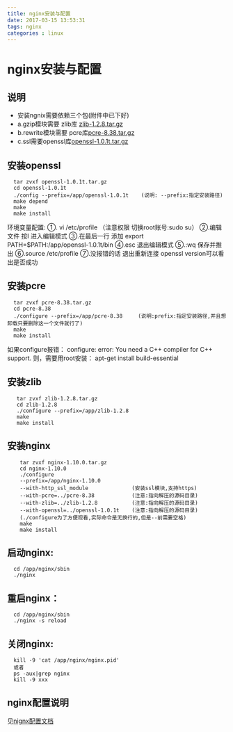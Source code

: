 ```yaml
---
title: nginx安装与配置
date: 2017-03-15 13:53:31
tags: nginx
categories : linux
---
```

# nginx安装与配置

## 说明
  * 安装ngnix需要依赖三个包(附件中已下好)
  * a.gzip模块需要 zlib库 [zlib-1.2.8.tar.gz](http://www.zlib.net/)
  * b.rewrite模块需要 pcre库[pcre-8.38.tar.gz](http://www.pcre.org/) 
  * c.ssl需要openssl库[openssl-1.0.1t.tar.gz](http://www.openssl.org/) 

## 安装openssl
```
  tar zvxf openssl-1.0.1t.tar.gz
  cd openssl-1.0.1t
  ./config --prefix=/app/openssl-1.0.1t    (说明: --prefix:指定安装路径)
  make depend
  make
  make install
  ```
环境变量配置: 
①. vi /etc/profile  （注意权限 切换root账号:sudo su）
②.编辑文件 按I 进入编辑模式
③.在最后一行 添加 export PATH=$PATH:/app/openssl-1.0.1t/bin
④.esc 退出编辑模式
⑤.:wq 保存并推出
⑥.source /etc/profile
⑦.没报错的话 退出重新连接 openssl version可以看出是否成功
## 安装pcre
```
  tar zvxf pcre-8.38.tar.gz
  cd pcre-8.38                    
  ./configure --prefix=/app/pcre-8.38     (说明:prefix:指定安装路径,并且想卸载只要删除这一个文件就行了)
  make
  make install 
```
如果configure报错：
  configure: error: You need a C++ compiler for C++ support.
则，需要用root安装：
  apt-get install build-essential
## 安装zlib
```
   tar zvxf zlib-1.2.8.tar.gz
   cd zlib-1.2.8
   ./configure --prefix=/app/zlib-1.2.8
   make
   make install
```
## 安装nginx
```
    tar zvxf nginx-1.10.0.tar.gz
    cd nginx-1.10.0
    ./configure
    --prefix=/app/nginx-1.10.0
    --with-http_ssl_module              (安装ssl模块,支持https)
    --with-pcre=../pcre-8.38            (注意:指向解压的源码目录)
    --with-zlib=../zlib-1.2.8           (注意:指向解压的源码目录)
    --with-openssl=../openssl-1.0.1t    (注意:指向解压的源码目录)
    (./configure为了方便观看,实际命令是无换行的,但是--前需要空格)
    make
    make install
```
## 启动nginx: 
```
  cd /app/nginx/sbin
  ./nginx 
```
## 重启nginx：
```
  cd /app/nginx/sbin
  ./nginx -s reload    
```
## 关闭nginx: 
```
  kill -9 'cat /app/nginx/nginx.pid'
  或者
  ps -aux|grep nginx
  kill -9 xxx   
```
## nginx配置说明
见[nignx配置文档](http://nginx.org/en/docs/http/ngx_http_proxy_module.html)
